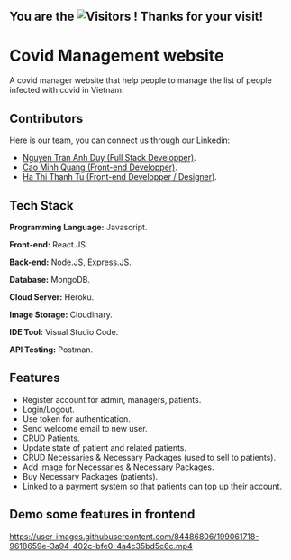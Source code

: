## You are the  ![Visitors](https://api.visitorbadge.io/api/visitors?path=https%3A%2F%2Fgithub.com%2FAnhduy-git%2FCovid-Management&countColor=%230096ff&style=flat) ! Thanks for your visit!


# Covid Management website

A covid manager website that help people to manage the list of people infected with covid in Vietnam.

## Contributors
Here is our team, you can connect us through our Linkedin:
- [Nguyen Tran Anh Duy (Full Stack Developper)](https://www.linkedin.com/in/duy-nguyen-tran-anh/).
- [Cao Minh Quang (Front-end Developper)](https://www.linkedin.com/in/minh-quang-cao-5a3270257/).
- [Ha Thi Thanh Tu (Front-end Developper / Designer)]().

## Tech Stack

**Programming Language:** Javascript.

**Front-end:** React.JS.

**Back-end:** Node.JS, Express.JS.

**Database:** MongoDB.

**Cloud Server:** Heroku.

**Image Storage:** Cloudinary.

**IDE Tool:** Visual Studio Code.

**API Testing:** Postman.


## Features

- Register account for admin, managers, patients.
- Login/Logout.
- Use token for authentication.
- Send welcome email to new user.
- CRUD Patients.
- Update state of patient and related patients.
- CRUD Necessaries & Necessary Packages (used to sell to patients).
- Add image for Necessaries & Necessary Packages.
- Buy Necessary Packages (patients).
- Linked to a payment system so that patients can top up their account.

## Demo some features in frontend

https://user-images.githubusercontent.com/84486806/199061718-9618659e-3a94-402c-bfe0-4a4c35bd5c6c.mp4


